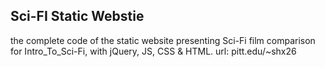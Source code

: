 ## Sci-FI Static Webstie

the complete code of the static website presenting Sci-Fi film comparison for Intro_To_Sci-Fi, with jQuery, JS, CSS & HTML.
url: pitt.edu/~shx26
